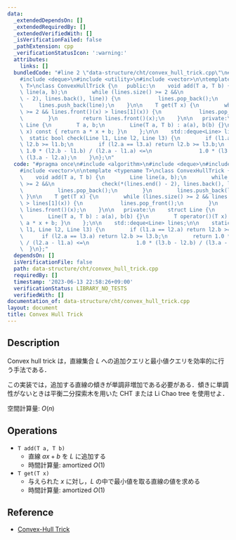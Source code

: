 ```yaml
---
data:
  _extendedDependsOn: []
  _extendedRequiredBy: []
  _extendedVerifiedWith: []
  _isVerificationFailed: false
  _pathExtension: cpp
  _verificationStatusIcon: ':warning:'
  attributes:
    links: []
  bundledCode: "#line 2 \"data-structure/cht/convex_hull_trick.cpp\"\n#include <algorithm>\n\
    #include <deque>\n#include <utility>\n#include <vector>\n\ntemplate <typename\
    \ T>\nclass ConvexHullTrick {\n   public:\n    void add(T a, T b) {\n        Line\
    \ line(a, b);\n        while (lines.size() >= 2 &&\n               check(*(lines.end()\
    \ - 2), lines.back(), line)) {\n            lines.pop_back();\n        }\n   \
    \     lines.push_back(line);\n    }\n\n    T get(T x) {\n        while (lines.size()\
    \ >= 2 && lines.front()(x) > lines[1](x)) {\n            lines.pop_front();\n\
    \        }\n        return lines.front()(x);\n    }\n\n   private:\n    struct\
    \ Line {\n        T a, b;\n        Line(T a, T b) : a(a), b(b) {}\n        T operator()(T\
    \ x) const { return a * x + b; }\n    };\n\n    std::deque<Line> lines;\n\n  \
    \  static bool check(Line l1, Line l2, Line l3) {\n        if (l1.a == l2.a) return\
    \ l2.b >= l1.b;\n        if (l2.a == l3.a) return l2.b >= l3.b;\n        return\
    \ 1.0 * (l2.b - l1.b) / (l2.a - l1.a) <=\n               1.0 * (l3.b - l2.b) /\
    \ (l3.a - l2.a);\n    }\n};\n"
  code: "#pragma once\n#include <algorithm>\n#include <deque>\n#include <utility>\n\
    #include <vector>\n\ntemplate <typename T>\nclass ConvexHullTrick {\n   public:\n\
    \    void add(T a, T b) {\n        Line line(a, b);\n        while (lines.size()\
    \ >= 2 &&\n               check(*(lines.end() - 2), lines.back(), line)) {\n \
    \           lines.pop_back();\n        }\n        lines.push_back(line);\n   \
    \ }\n\n    T get(T x) {\n        while (lines.size() >= 2 && lines.front()(x)\
    \ > lines[1](x)) {\n            lines.pop_front();\n        }\n        return\
    \ lines.front()(x);\n    }\n\n   private:\n    struct Line {\n        T a, b;\n\
    \        Line(T a, T b) : a(a), b(b) {}\n        T operator()(T x) const { return\
    \ a * x + b; }\n    };\n\n    std::deque<Line> lines;\n\n    static bool check(Line\
    \ l1, Line l2, Line l3) {\n        if (l1.a == l2.a) return l2.b >= l1.b;\n  \
    \      if (l2.a == l3.a) return l2.b >= l3.b;\n        return 1.0 * (l2.b - l1.b)\
    \ / (l2.a - l1.a) <=\n               1.0 * (l3.b - l2.b) / (l3.a - l2.a);\n  \
    \  }\n};"
  dependsOn: []
  isVerificationFile: false
  path: data-structure/cht/convex_hull_trick.cpp
  requiredBy: []
  timestamp: '2023-06-13 22:58:26+09:00'
  verificationStatus: LIBRARY_NO_TESTS
  verifiedWith: []
documentation_of: data-structure/cht/convex_hull_trick.cpp
layout: document
title: Convex Hull Trick
---
```


## Description

Convex hull trick は，直線集合 $L$ への追加クエリと最小値クエリを効率的に行う手法である．

この実装では，追加する直線の傾きが単調非増加である必要がある．傾きに単調性がないときは平衡二分探索木を用いた CHT または Li Chao tree を使用せよ．

空間計算量: $O(n)$

## Operations

- `T add(T a, T b)`
    - 直線 $ax + b$ を $L$ に追加する
    - 時間計算量: $\mathrm{amortized}\ O(1)$
- `T get(T x)`
    - 与えられた $x$ に対し，$L$ の中で最小値を取る直線の値を求める
    - 時間計算量: $\mathrm{amortized}\ O(1)$

## Reference

- [Convex-Hull Trick](https://satanic0258.hatenablog.com/entry/2016/08/16/181331)